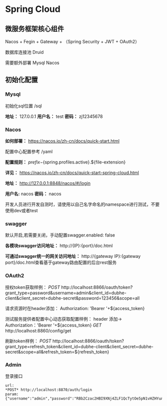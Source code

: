 # Spring Cloud
## 微服务框架核心组件
Nacos + Fegin + Gateway + （Spring Security + JWT + OAuth2）

数据库连接池 Druid

需要额外部署 Mysql Nacos

## 初始化配置
### Mysql

初始化sql位置   /sql

**地址：** 127.0.0.1
**用户名：** test **密码：** zj12345678

### Nacos

**如何部署：** https://nacos.io/zh-cn/docs/quick-start.html

配置中心配置参考  /yaml

**配置规则：** ${prefix}-${spring.profiles.active}.${file-extension}

**详见：** https://nacos.io/zh-cn/docs/quick-start-spring-cloud.html

**地址：** http://127.0.0.1:8848/nacos/#/login

**用户名:** nacos **密码：** nacos

开发人员进行开发自测时，请使用以自己名字命名的namespace进行测试，不要使用dev或者test


### swagger
默认开启,若需要关闭，手动配置swagger.enabled: false

**各模块swagger访问地址：** http://{IP}:{port}/doc.html

**可通过swagger统一的网关访问地址：** http://{gateway IP}:{gateway port}/doc.html查看基于gateway路由配置的后台rest服务

### OAuth2
授权token获取样例：
*POST* http://localhost:8866/oauth/token?grant_type=password&username=admin&client_id=dubhe-client&client_secret=dubhe-secret&password=123456&scope=all

请求资源时在header添加：
Authorization: 'Bearer '+${access_token}

测试服务提供者配置中心动态获取配置样例：
header 添加-> Authorization：'Bearer '+${access_token}
*GET* http://localhost:8860/config/get

刷新token样例：
*POST* http://localhost:8866/oauth/token?grant_type=refresh_token&client_id=dubhe-client&client_secret=dubhe-secret&scope=all&refresh_token=${refresh_token}

### Admin 
登录接口
```$xslt
url:
*POST* http://localhost:8870/auth/login
param:
{"username":"admin","password":"RBb2Czac2HBI9XNj4ZLF1QcTytOe5pN1vHZHYuAVgSAPRcYbndn/4zGDxKdXS1j0sLsDsKZLUojEXFnYHpsKxA==","code":"jggg","uuid":"validate_codeea991a3cb8ea47cca05744a47ad17a37"}
```


